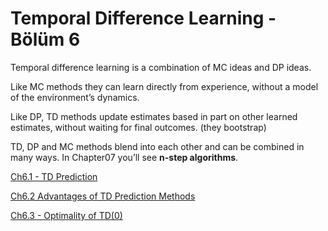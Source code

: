 # Temporal Difference Learning - Bölüm 6

Temporal difference learning is a combination of MC ideas and DP ideas.

Like MC methods they can learn directly from experience, without a model of the environment’s dynamics.

Like DP, TD methods update estimates based in part on other learned estimates, without waiting for final outcomes. (they bootstrap)

TD, DP and MC methods blend into each other and can be combined in many ways. In Chapter07 you’ll see **n-step algorithms**.

[Ch6.1 - TD Prediction](6.1-td-prediction.md)

[Ch6.2 Advantages of TD Prediction Methods](6.2%20Advantages%20of%20TD%20Prediction%20Methods.md)

[Ch6.3 - Optimality of TD(0)](6.3%20Optimality%20of%20TD(0).md)